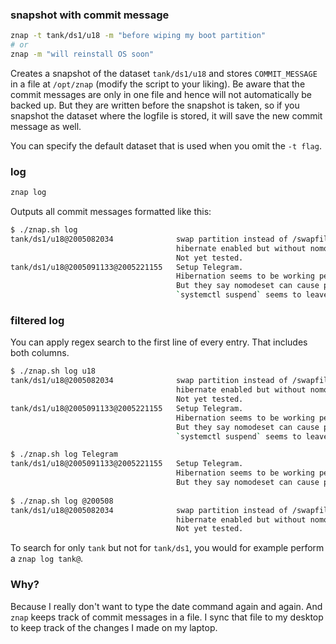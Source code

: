 ### snapshot with commit message
```bash
znap -t tank/ds1/u18 -m "before wiping my boot partition"
# or
znap -m "will reinstall OS soon"
```

Creates a snapshot of the dataset `tank/ds1/u18` and stores `COMMIT_MESSAGE` in a file at `/opt/znap` (modify the script to your liking).
Be aware that the commit messages are only in one file and hence will not automatically be backed up. But they are written before the snapshot is taken, so if you snapshot the dataset where the logfile is stored, it will save the new commit message as well.

You can specify the default dataset that is used when you omit the `-t flag`.

### log

```bash
znap log
```

Outputs all commit messages formatted like this:

```bash
$ ./znap.sh log
tank/ds1/u18@2005082034              swap partition instead of /swapfile.
                                     hibernate enabled but without nomodeset yet.
                                     Not yet tested.
tank/ds1/u18@2005091133@2005221155   Setup Telegram.
                                     Hibernation seems to be working perfectly.
                                     But they say nomodeset can cause performance hits.
                                     `systemctl suspend` seems to leave the screen on?

```

### filtered log

You can apply regex search to the first line of every entry. That includes both columns.

```bash
$ ./znap.sh log u18
tank/ds1/u18@2005082034              swap partition instead of /swapfile.
                                     hibernate enabled but without nomodeset yet.
                                     Not yet tested.
tank/ds1/u18@2005091133@2005221155   Setup Telegram.
                                     Hibernation seems to be working perfectly.
                                     But they say nomodeset can cause performance hits.
                                     `systemctl suspend` seems to leave the screen on?

$ ./znap.sh log Telegram
tank/ds1/u18@2005091133@2005221155   Setup Telegram.
                                     Hibernation seems to be working perfectly.
                                     But they say nomodeset can cause performance hits.
      
$ ./znap.sh log @200508
tank/ds1/u18@2005082034              swap partition instead of /swapfile.
                                     hibernate enabled but without nomodeset yet.
                                     Not yet tested.

```

To search for only `tank` but not for `tank/ds1`, you would for example perform a `znap log tank@`.

### Why?

Because I really don't want to type the date command again and again.
And `znap` keeps track of commit messages in a file. I sync that file to my desktop to keep track of the changes I made on my laptop.